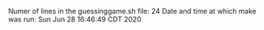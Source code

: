 Numer of lines in the guessinggame.sh file: 
24
Date and time at which make was run:
Sun Jun 28 16:46:49 CDT 2020
